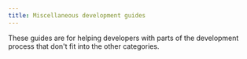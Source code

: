 ```yaml
---
title: Miscellaneous development guides
---
```


These guides are for helping developers with parts of the development process that don't fit into the other categories.

